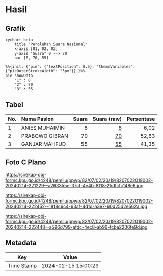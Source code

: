 # Hasil

## Grafik

```mermaid
xychart-beta
    title "Perolehan Suara Nasional"
    x-axis [01, 02, 03]
    y-axis "Suara" 0 --> 70
    bar [8, 70, 55]
```

```mermaid
%%{init: {"pie": {"textPosition": 0.5}, "themeVariables": {"pieOuterStrokeWidth": "5px"}} }%%
pie showData
    "1" : 8
    "2" : 70
    "3" : 55
```

## Tabel

| No. | Nama Paslon    | Suara | Suara (raw) | Persentase |
|:--- |:-------------- | -----:| -----------:| ----------:|
| 1   | ANIES MUHAIMIN | 8     | [8][p-1]    | 6,02       |
| 2   | PRABOWO GIBRAN | 70    | [70][p-2]   | 52,63      |
| 3   | GANJAR MAHFUD  | 55    | [55][p-3]   | 41,35      |


[p-1]: https://github.com/gigit-pemilu/pemilu-2024/blob/main/pilpres/hitung-suara/sub/82-maluku-utara/sub/07-pulau-morotai/sub/02-morotai-selatan-barat/sub/2019-cio-maloleo/sub/002-tps/sub/paslon-1.txt
[p-2]: https://github.com/gigit-pemilu/pemilu-2024/blob/main/pilpres/hitung-suara/sub/82-maluku-utara/sub/07-pulau-morotai/sub/02-morotai-selatan-barat/sub/2019-cio-maloleo/sub/002-tps/sub/paslon-2.txt
[p-3]: https://github.com/gigit-pemilu/pemilu-2024/blob/main/pilpres/hitung-suara/sub/82-maluku-utara/sub/07-pulau-morotai/sub/02-morotai-selatan-barat/sub/2019-cio-maloleo/sub/002-tps/sub/paslon-3.txt

## Foto C Plano

https://sirekap-obj-formc.kpu.go.id/4248/pemilu/ppwp/82/07/02/20/19/8207022019002-20240214-221229--a263355e-37cf-4e4b-8118-25dfcfc148e6.jpg

https://sirekap-obj-formc.kpu.go.id/4248/pemilu/ppwp/82/07/02/20/19/8207022019002-20240214-222452--18f8c6c4-63af-4d1d-a3e7-60d25d2e562a.jpg

https://sirekap-obj-formc.kpu.go.id/4248/pemilu/ppwp/82/07/02/20/19/8207022019002-20240214-222448--a596d799-afdc-4ec8-ab96-fcba2206fe9d.jpg


## Metadata

| Key        | Value               |
| ---------- | ------------------- |
| Time Stamp | 2024-02-15 15:00:29 |



